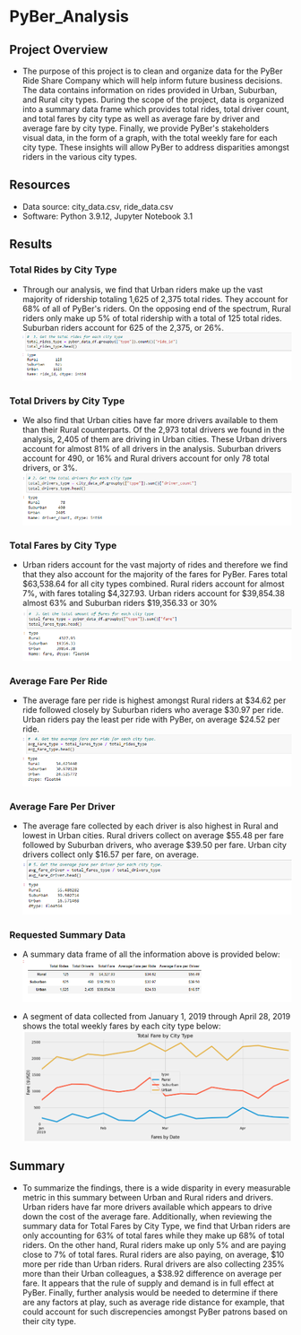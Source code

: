 # PyBer_Analysis

## Project Overview
* The purpose of this project is to clean and organize data for the PyBer Ride Share Company which will help inform future business decisions. The data contains information on rides provided in Urban, Suburban, and Rural city types. During the scope of the project, data is organized into a summary data frame which provides total rides, total driver count, and total fares by city type as well as average fare by driver and average fare by city type. Finally, we provide PyBer's stakeholders visual data, in the form of a graph, with the total weekly fare for each city type. These insights will allow PyBer to address disparities amongst riders in the various city types. 

## Resources
* Data source: city_data.csv, ride_data.csv
* Software: Python 3.9.12, Jupyter Notebook 3.1

## Results

### Total Rides by City Type
* Through our analysis, we find that Urban riders make up the vast majority of ridership totaling 1,625 of 2,375 total rides. They account for 68% of all of PyBer's riders. On the opposing end of the spectrum, Rural riders only make up 5% of total ridership with a total of 125 total rides. Suburban riders account for 625 of the 2,375, or 26%.
 ![total_rides_1](https://github.com/BryantKlewer/PyBer_Analysis/blob/main/screen_shots/total_rides_1.png)

### Total Drivers by City Type
* We also find that Urban cities have far more drivers available to them than their Rural counterparts. Of the 2,973 total drivers we found in the analysis, 2,405 of them are driving in Urban cities. These Urban drivers account for almost 81% of all drivers in the analysis. Suburban drivers account for 490, or 16% and Rural drivers account for only 78 total drivers, or 3%. 
![total_drivers_2](https://github.com/BryantKlewer/PyBer_Analysis/blob/main/screen_shots/total_drivers_2.png)

### Total Fares by City Type
* Urban riders account for the vast majorty of rides and therefore we find that they also account for the majority of the fares for PyBer. Fares total $63,538.64 for all city types combined. Rural riders account for almost 7%, with fares totaling $4,327.93. Urban riders account for $39,854.38 almost 63% and Suburban riders $19,356.33 or 30%
![total_fares_3](https://github.com/BryantKlewer/PyBer_Analysis/blob/main/screen_shots/total_fares_3.png)

### Average Fare Per Ride
* The average fare per ride is highest amongst Rural riders at $34.62 per ride followed closely by Suburban riders who average $30.97 per ride. Urban riders pay the least per ride with PyBer, on average $24.52 per ride.
![avg_fare_per_ride_4](https://github.com/BryantKlewer/PyBer_Analysis/blob/main/screen_shots/avg_fare_per_ride_4.png)

### Average Fare Per Driver
* The average fare collected by each driver is also highest in Rural and lowest in Urban cities. Rural drivers collect on average $55.48 per fare followed by Suburban drivers, who average $39.50 per fare. Urban city drivers collect only $16.57 per fare, on average. 
![avg_fare_per_driver_5](https://github.com/BryantKlewer/PyBer_Analysis/blob/main/screen_shots/avg_fare_per_driver_5.png)

### Requested Summary Data
* A summary data frame of all the information above is provided below:
![summary_df](https://github.com/BryantKlewer/PyBer_Analysis/blob/main/screen_shots/summary_df.png)

* A segment of data collected from January 1, 2019 through April 28, 2019 shows the total weekly fares by each city type below:
![chart](https://github.com/BryantKlewer/PyBer_Analysis/blob/main/screen_shots/chart.png)

## Summary
* To summarize the findings, there is a wide disparity in every measurable metric in this summary between Urban and Rural riders and drivers. Urban riders have far more drivers available which appears to drive down the cost of the average fare. Additionally, when reviewing the summary data for Total Fares by City Type, we find that Urban riders are only accounting for 63% of total fares while they make up 68% of total riders. On the other hand, Rural riders make up only 5% and are paying close to 7% of total fares. Rural riders are also paying, on average, $10 more per ride than Urban riders. Rural drivers are also collecting 235% more than their Urban colleagues, a $38.92 difference on average per fare. It appears that the rule of supply and demand is in full effect at PyBer. Finally, further analysis would be needed to determine if there are any factors at play, such as average ride distance for example, that could account for such discrepencies amongst PyBer patrons based on their city type.
